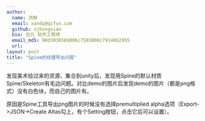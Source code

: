 ```yaml
---
author:
  name: 洪鲜
  email: xandy@qifun.com
  github: zjhongxian
  bio: 岂凡 软件工程师
  email_md5: 90d3030569006c7583808c7914862955
  url: 
layout: post
title: "Spine的纹理导出问题"
---
```


发现美术给过来的资源，集合到unity后，发现用Spine的默认材质Spine/Skeleton有毛边问题。对比demo的图片后发现demo的图片（都是png格式）没有白色块，而自己的图片有。

原因是Spine工具导出png图片的时候没有选择premultiplied alpha选项（Export->JSON->Create Altas勾上，有个Setting按钮，点击它后可以设置）。
